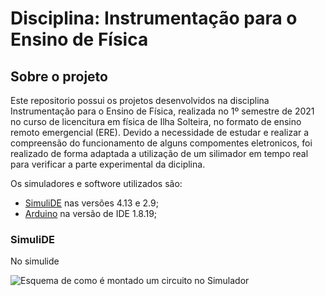 # Disciplina: Instrumentação para o Ensino de Física


## Sobre o projeto

Este repositorio possui os projetos desenvolvidos na disciplina Instrumentação para o Ensino de Física, realizada no 1º semestre de 2021 no curso de licencitura em física de Ilha Solteira, no formato de ensino remoto emergencial (ERE). Devido a necessidade de estudar e realizar a compreensão do funcionamento de alguns compomentes eletronicos, foi realizado de forma adaptada a utilização de um silimador em tempo real para verificar a parte experimental da diciplina.

Os simuladores e softwore utilizados são:

* [SimuliDE](https://www.simulide.com/p/home.html) nas versões 4.13 e 2.9;
* [Arduino](https://www.arduino.cc/) na versão de IDE 1.8.19;

### SimuliDE

No simulide 

![Esquema de como é montado um circuito no Simulador](https://1.bp.blogspot.com/-g0PfHcs2isw/XtlQcrj8DVI/AAAAAAAABRo/slmqFRdR6AA6sNNF59r1-NTUvEodcPH8gCLcBGAsYHQ/s1600/circuit.gif)





